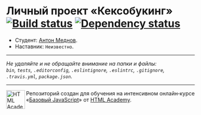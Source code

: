 # Личный проект «Кексобукинг» [![Build status][travis-image]][travis-url] [![Dependency status][dependency-image]][dependency-url]

* Студент: [Антон Меднов](https://up.htmlacademy.ru/javascript/8/user/200889).
* Наставник: `Неизвестно`.

---

_Не удаляйте и не обращайте внимание на папки и файлы:_<br>
_`bin`, `tests`, `.editorconfig`, `.eslintignore`, `.eslintrc`, `.gitignore`, `.travis.yml`, `package.json`._

---

<a href="https://htmlacademy.ru/intensive/javascript"><img align="left" width="50" height="50" title="HTML Academy" src="https://up.htmlacademy.ru/static/img/intensive/javascript/logo-for-github.svg"></a>

Репозиторий создан для обучения на интенсивном онлайн‑курсе «[Базовый JavaScript](https://htmlacademy.ru/intensive/javascript)» от [HTML Academy](https://htmlacademy.ru).

[travis-image]: https://travis-ci.org/htmlacademy-javascript/200889-keksobooking.svg?branch=master
[travis-url]: https://travis-ci.org/htmlacademy-javascript/200889-keksobooking
[dependency-image]: https://david-dm.org/htmlacademy-javascript/200889-keksobooking.svg?style=flat-square
[dependency-url]: https://david-dm.org/htmlacademy-javascript/200889-keksobooking

